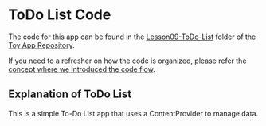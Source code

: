 
# ToDo List Code
The code for this app can be found in the [Lesson09-ToDo-List](https://github.com/udacity/ud851-Exercises/tree/student/Lesson09-ToDo-List) folder of the [Toy App Repository](https://github.com/udacity/ud851-Exercises).

If you need to a refresher on how the code is organized, please refer the [concept where we introduced the code flow](https://classroom.udacity.com/courses/ud851/lessons/93affc67-3f0b-4f9b-b3a4-a7a26f241a86/concepts/115d08bb-f114-46fa-b693-5c6ce1445c07).

## Explanation of ToDo List
This is a simple To-Do List app that uses a ContentProvider to manage data.
 
